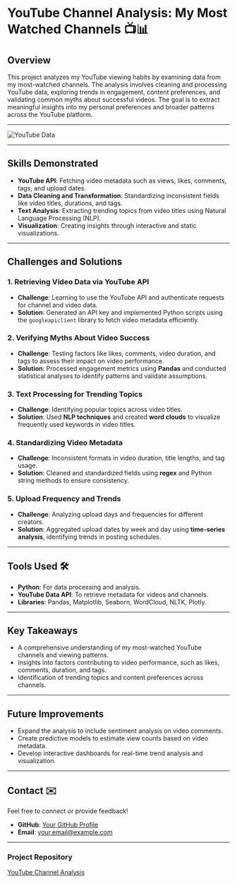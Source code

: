 # **YouTube Channel Analysis: My Most Watched Channels** 📺📊  

## **Overview**  
This project analyzes my YouTube viewing habits by examining data from my most-watched channels. The analysis involves cleaning and processing YouTube data, exploring trends in engagement, content preferences, and validating common myths about successful videos. The goal is to extract meaningful insights into my personal preferences and broader patterns across the YouTube platform.  

---  

![YouTube Data](https://your-image-link.com)  

---  

## **Skills Demonstrated**  
- **YouTube API**: Fetching video metadata such as views, likes, comments, tags, and upload dates.  
- **Data Cleaning and Transformation**: Standardizing inconsistent fields like video titles, durations, and tags.  
- **Text Analysis**: Extracting trending topics from video titles using Natural Language Processing (NLP).  
- **Visualization**: Creating insights through interactive and static visualizations.  

---  

## **Challenges and Solutions**  

### **1. Retrieving Video Data via YouTube API**  
- **Challenge**: Learning to use the YouTube API and authenticate requests for channel and video data.  
- **Solution**: Generated an API key and implemented Python scripts using the `googleapiclient` library to fetch video metadata efficiently.  

### **2. Verifying Myths About Video Success**  
- **Challenge**: Testing factors like likes, comments, video duration, and tags to assess their impact on video performance.  
- **Solution**: Processed engagement metrics using **Pandas** and conducted statistical analyses to identify patterns and validate assumptions.  

### **3. Text Processing for Trending Topics**  
- **Challenge**: Identifying popular topics across video titles.  
- **Solution**: Used **NLP techniques** and created **word clouds** to visualize frequently used keywords in video titles.  

### **4. Standardizing Video Metadata**  
- **Challenge**: Inconsistent formats in video duration, title lengths, and tag usage.  
- **Solution**: Cleaned and standardized fields using **regex** and Python string methods to ensure consistency.  

### **5. Upload Frequency and Trends**  
- **Challenge**: Analyzing upload days and frequencies for different creators.  
- **Solution**: Aggregated upload dates by week and day using **time-series analysis**, identifying trends in posting schedules.  

---  

## **Tools Used** 🛠️  
- **Python**: For data processing and analysis.  
- **YouTube Data API**: To retrieve metadata for videos and channels.  
- **Libraries**: Pandas, Matplotlib, Seaborn, WordCloud, NLTK, Plotly.  

---  

## **Key Takeaways**  
- A comprehensive understanding of my most-watched YouTube channels and viewing patterns.  
- Insights into factors contributing to video performance, such as likes, comments, duration, and tags.  
- Identification of trending topics and content preferences across channels.  

---  

## **Future Improvements**  
- Expand the analysis to include sentiment analysis on video comments.  
- Create predictive models to estimate view counts based on video metadata.  
- Develop interactive dashboards for real-time trend analysis and visualization.  

---  

## **Contact** ✉️  
Feel free to connect or provide feedback!  
- **GitHub**: [Your GitHub Profile](https://github.com/your-profile)  
- **Email**: your.email@example.com  

---  

### **Project Repository**  
[YouTube Channel Analysis](https://github.com/your-profile/YouTube-Channel-Analysis)  
